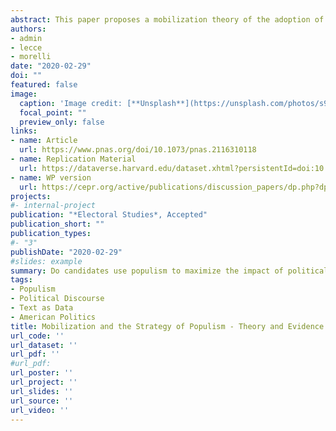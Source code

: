 ```yaml
---
abstract: This paper proposes a mobilization theory of the adoption of populist strategies and provides evidence from US elections – the presidential elections in 2016 and the 2018 midterm elections. A populist electoral campaign attracts disillusioned voters but may de-mobilize core partisans. A populist strategy is more tempting for outsiders in districts with low trust in traditional politics (also caused by economic insecurity) and where the election is close.
authors:
- admin
- lecce
- morelli
date: "2020-02-29"
doi: ""
featured: false
image:
  caption: 'Image credit: [**Unsplash**](https://unsplash.com/photos/s9CC2SKySJM)'
  focal_point: ""
  preview_only: false
links:
- name: Article
  url: https://www.pnas.org/doi/10.1073/pnas.2116310118
- name: Replication Material
  url: https://dataverse.harvard.edu/dataset.xhtml?persistentId=doi:10.7910/DVN/J8ZLIF
- name: WP version
  url: https://cepr.org/active/publications/discussion_papers/dp.php?dpno=15686
projects:
#- internal-project
publication: "*Electoral Studies*, Accepted"
publication_short: ""
publication_types:
#- "3"
publishDate: "2020-02-29"
#slides: example
summary: Do candidates use populism to maximize the impact of political campaigns? We show that candidates strategically adapt when campaigning in stiffly competitive districts with high levels of economic insecurity.
tags: 
- Populism
- Political Discourse
- Text as Data
- American Politics
title: Mobilization and the Strategy of Populism - Theory and Evidence from the United States
url_code: ''
url_dataset: ''
url_pdf: ''
#url_pdf: 
url_poster: ''
url_project: ''
url_slides: ''
url_source: ''
url_video: ''
---
```


